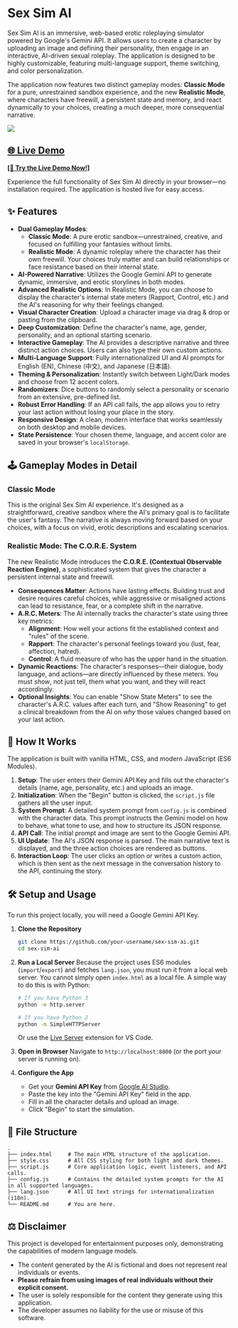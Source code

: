 # Sex Sim AI

Sex Sim AI is an immersive, web-based erotic roleplaying simulator powered by Google's Gemini API. It allows users to create a character by uploading an image and defining their personality, then engage in an interactive, AI-driven sexual roleplay. The application is designed to be highly customizable, featuring multi-language support, theme switching, and color personalization.

The application now features two distinct gameplay modes: **Classic Mode** for a pure, unrestrained sandbox experience, and the new **Realistic Mode**, where characters have freewill, a persistent state and memory, and react dynamically to your choices, creating a much deeper, more consequential narrative.

<img src="https://i.imgur.com/0iT32M5.png">

## [🌐 Live Demo](https://sex-sim-ai.onrender.com/)

[**[🚀 Try the Live Demo Now!]**](https://sex-sim-ai.onrender.com/)

Experience the full functionality of Sex Sim AI directly in your browser—no installation required. The application is hosted live for easy access.

## ✨ Features

- **Dual Gameplay Modes**:
    - **Classic Mode**: A pure erotic sandbox—unrestrained, creative, and focused on fulfilling your fantasies without limits.
    - **Realistic Mode**: A dynamic roleplay where the character has their own freewill. Your choices truly matter and can build relationships or face resistance based on their internal state.
- **AI-Powered Narrative**: Utilizes the Google Gemini API to generate dynamic, immersive, and erotic storylines in both modes.
- **Advanced Realistic Options**: In Realistic Mode, you can choose to display the character's internal state meters (Rapport, Control, etc.) and the AI's reasoning for why their feelings changed.
- **Visual Character Creation**: Upload a character image via drag & drop or pasting from the clipboard.
- **Deep Customization**: Define the character's name, age, gender, personality, and an optional starting scenario.
- **Interactive Gameplay**: The AI provides a descriptive narrative and three distinct action choices. Users can also type their own custom actions.
- **Multi-Language Support**: Fully internationalized UI and AI prompts for English (EN), Chinese (中文), and Japanese (日本語).
- **Theming & Personalization**: Instantly switch between Light/Dark modes and choose from 12 accent colors.
- **Randomizers**: Dice buttons to randomly select a personality or scenario from an extensive, pre-defined list.
- **Robust Error Handling**: If an API call fails, the app allows you to retry your last action without losing your place in the story.
- **Responsive Design**: A clean, modern interface that works seamlessly on both desktop and mobile devices.
- **State Persistence**: Your chosen theme, language, and accent color are saved in your browser's `localStorage`.

## 🕹️ Gameplay Modes in Detail

### Classic Mode
This is the original Sex Sim AI experience. It's designed as a straightforward, creative sandbox where the AI's primary goal is to facilitate the user's fantasy. The narrative is always moving forward based on your choices, with a focus on vivid, erotic descriptions and escalating scenarios.

### Realistic Mode: The C.O.R.E. System
The new Realistic Mode introduces the **C.O.R.E. (Contextual Observable Reaction Engine)**, a sophisticated system that gives the character a persistent internal state and freewill.

-   **Consequences Matter**: Actions have lasting effects. Building trust and desire requires careful choices, while aggressive or misaligned actions can lead to resistance, fear, or a complete shift in the narrative.
-   **A.R.C. Meters**: The AI internally tracks the character's state using three key metrics:
    -   **Alignment**: How well your actions fit the established context and "rules" of the scene.
    -   **Rapport**: The character's personal feelings toward you (lust, fear, affection, hatred).
    -   **Control**: A fluid measure of who has the upper hand in the situation.
-   **Dynamic Reactions**: The character's responses—their dialogue, body language, and actions—are directly influenced by these meters. You must *show*, not just tell, them what you want, and they will react accordingly.
-   **Optional Insights**: You can enable "Show State Meters" to see the character's A.R.C. values after each turn, and "Show Reasoning" to get a clinical breakdown from the AI on *why* those values changed based on your last action.

## 🚀 How It Works

The application is built with vanilla HTML, CSS, and modern JavaScript (ES6 Modules).

1.  **Setup**: The user enters their Gemini API Key and fills out the character's details (name, age, personality, etc.) and uploads an image.
2.  **Initialization**: When the "Begin" button is clicked, the `script.js` file gathers all the user input.
3.  **System Prompt**: A detailed system prompt from `config.js` is combined with the character data. This prompt instructs the Gemini model on how to behave, what tone to use, and how to structure its JSON response.
4.  **API Call**: The initial prompt and image are sent to the Google Gemini API.
5.  **UI Update**: The AI's JSON response is parsed. The main narrative text is displayed, and the three action choices are rendered as buttons.
6.  **Interaction Loop**: The user clicks an option or writes a custom action, which is then sent as the next message in the conversation history to the API, continuing the story.

## 🛠️ Setup and Usage

To run this project locally, you will need a Google Gemini API Key.

1.  **Clone the Repository**
    ```bash
    git clone https://github.com/your-username/sex-sim-ai.git
    cd sex-sim-ai
    ```

2.  **Run a Local Server**
    Because the project uses ES6 modules (`import`/`export`) and fetches `lang.json`, you must run it from a local web server. You cannot simply open `index.html` as a local file. A simple way to do this is with Python:

    ```bash
    # If you have Python 3
    python -m http.server

    # If you have Python 2
    python -m SimpleHTTPServer
    ```
    Or use the [Live Server](https://marketplace.visualstudio.com/items?itemName=ritwickdey.LiveServer) extension for VS Code.

3.  **Open in Browser**
    Navigate to `http://localhost:8000` (or the port your server is running on).

4.  **Configure the App**
    - Get your **Gemini API Key** from [Google AI Studio](https://aistudio.google.com/app/apikey).
    - Paste the key into the "Gemini API Key" field in the app.
    - Fill in all the character details and upload an image.
    - Click "Begin" to start the simulation.

## 📁 File Structure

```
.
├── index.html     # The main HTML structure of the application.
├── style.css      # All CSS styling for both light and dark themes.
├── script.js      # Core application logic, event listeners, and API calls.
├── config.js      # Contains the detailed system prompts for the AI in all supported languages.
├── lang.json      # All UI text strings for internationalization (i18n).
└── README.md      # You are here.
```


## ⚖️ Disclaimer

This project is developed for entertainment purposes only, demonstrating the capabilities of modern language models.

- The content generated by the AI is fictional and does not represent real individuals or events.
- **Please refrain from using images of real individuals without their explicit consent.**
- The user is solely responsible for the content they generate using this application.
- The developer assumes no liability for the use or misuse of this software.
